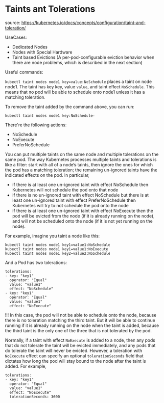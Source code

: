 # Taints ant Tolerations

source: https://kubernetes.io/docs/concepts/configuration/taint-and-toleration/

UseCases:
- Dedicated Nodes
- Nodes with Special Hardware
- Taint based Evictions (A per-pod-configurable eviction behavior when there are node problems, which is described in the next section)


Useful commands:

`kubectl taint nodes node1 key=value:NoSchedule`
places a taint on node node1. The taint has key key, value `value`, and taint effect `NoSchedule`. This means that no pod will be able to schedule onto node1 unless it has a matching toleration.

To remove the taint added by the command above, you can run:

`kubectl taint nodes node1 key:NoSchedule-`

There're the following actions:
- NoSchedule
- NoExecute
- PreferNoSchedule


You can put multiple taints on the same node and multiple tolerations on the same pod. The way Kubernetes processes multiple taints and tolerations is like a filter: start with all of a node’s taints, then ignore the ones for which the pod has a matching toleration; the remaining un-ignored taints have the indicated effects on the pod. In particular,

- if there is at least one un-ignored taint with effect NoSchedule then Kubernetes will not schedule the pod onto that node
- if there is no un-ignored taint with effect NoSchedule but there is at least one un-ignored taint with effect PreferNoSchedule then Kubernetes will try to not schedule the pod onto the node
- if there is at least one un-ignored taint with effect NoExecute then the pod will be evicted from the node (if it is already running on the node), and will not be scheduled onto the node (if it is not yet running on the node).

For example, imagine you taint a node like this:
```
kubectl taint nodes node1 key1=value1:NoSchedule
kubectl taint nodes node1 key1=value1:NoExecute
kubectl taint nodes node1 key2=value2:NoSchedule
```

And a Pod has two tolerations:
```
tolerations:
- key: "key1"
  operator: "Equal"
  value: "value1"
  effect: "NoSchedule"
- key: "key1"
  operator: "Equal"
  value: "value1"
  effect: "NoExecute"
```

!!! In this case, the pod will not be able to schedule onto the node, because there is no toleration matching the third taint. 
But it will be able to continue running if it is already running on the node when the taint is added, because the third taint is the only one of the three that is not tolerated by the pod.

Normally, if a taint with effect `NoExecute` is added to a node, then any pods that do not tolerate the taint will be evicted immediately, and any pods that do tolerate the taint will never be evicted. However, a toleration with `NoExecute` effect can specify an optional `tolerationSeconds` field that dictates how long the pod will stay bound to the node after the taint is added. For example,

```
tolerations:
- key: "key1"
  operator: "Equal"
  value: "value1"
  effect: "NoExecute"
  tolerationSeconds: 3600
```

